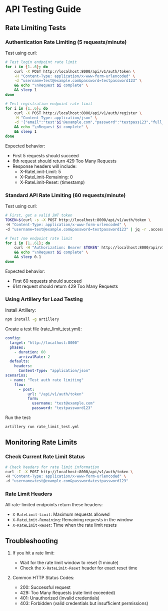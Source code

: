 # API Testing Guide

## Rate Limiting Tests

### Authentication Rate Limiting (5 requests/minute)

Test using curl:
```bash
# Test login endpoint rate limit
for i in {1..6}; do
    curl -X POST http://localhost:8000/api/v1/auth/token \
    -H "Content-Type: application/x-www-form-urlencoded" \
    -d "username=test@example.com&password=testpassword123" \
    && echo "\nRequest $i complete" \
    && sleep 1
done

# Test registration endpoint rate limit
for i in {1..6}; do
    curl -X POST http://localhost:8000/api/v1/auth/register \
    -H "Content-Type: application/json" \
    -d '{"email":"test'$i'@example.com","password":"testpass123","full_name":"Test User"}' \
    && echo "\nRequest $i complete" \
    && sleep 1
done
```

Expected behavior:
- First 5 requests should succeed
- 6th request should return 429 Too Many Requests
- Response headers will include:
  - X-RateLimit-Limit: 5
  - X-RateLimit-Remaining: 0
  - X-RateLimit-Reset: (timestamp)

### Standard API Rate Limiting (60 requests/minute)

Test using curl:
```bash
# First, get a valid JWT token
TOKEN=$(curl -s -X POST http://localhost:8000/api/v1/auth/token \
-H "Content-Type: application/x-www-form-urlencoded" \
-d "username=test@example.com&password=testpassword123" | jq -r .access_token)

# Test /me endpoint rate limit
for i in {1..61}; do
    curl -H "Authorization: Bearer $TOKEN" http://localhost:8000/api/v1/auth/me \
    && echo "\nRequest $i complete" \
    && sleep 0.1
done
```

Expected behavior:
- First 60 requests should succeed
- 61st request should return 429 Too Many Requests

### Using Artillery for Load Testing

Install Artillery:
```bash
npm install -g artillery
```

Create a test file (rate_limit_test.yml):
```yaml
config:
  target: "http://localhost:8000"
  phases:
    - duration: 60
      arrivalRate: 2
  defaults:
    headers:
      Content-Type: "application/json"
scenarios:
  - name: "Test auth rate limiting"
    flow:
      - post:
          url: "/api/v1/auth/token"
          form:
            username: "test@example.com"
            password: "testpassword123"
```

Run the test:
```bash
artillery run rate_limit_test.yml
```

## Monitoring Rate Limits

### Check Current Rate Limit Status

```bash
# Check headers for rate limit information
curl -I -X POST http://localhost:8000/api/v1/auth/token \
-H "Content-Type: application/x-www-form-urlencoded" \
-d "username=test@example.com&password=testpassword123"
```

### Rate Limit Headers

All rate-limited endpoints return these headers:
- `X-RateLimit-Limit`: Maximum requests allowed
- `X-RateLimit-Remaining`: Remaining requests in the window
- `X-RateLimit-Reset`: Time when the rate limit resets

## Troubleshooting

1. If you hit a rate limit:
   - Wait for the rate limit window to reset (1 minute)
   - Check the `X-RateLimit-Reset` header for exact reset time

2. Common HTTP Status Codes:
   - 200: Successful request
   - 429: Too Many Requests (rate limit exceeded)
   - 401: Unauthorized (invalid credentials)
   - 403: Forbidden (valid credentials but insufficient permissions)
